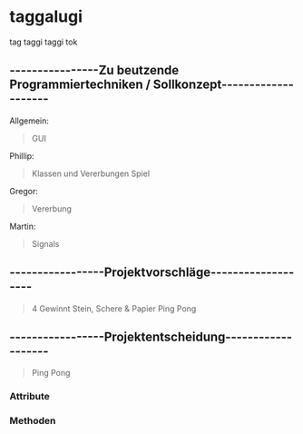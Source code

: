 # taggalugi
tag taggi taggi tok

## ----------------Zu beutzende Programmiertechniken / Sollkonzept--------------------

Allgemein:

> GUI

Phillip:

> Klassen und Vererbungen
> Spiel

Gregor:

> Vererbung

Martin:

> Signals

## -----------------Projektvorschläge-------------------

> 4 Gewinnt
> Stein, Schere & Papier
> Ping Pong

## -----------------Projektentscheidung-------------------

> Ping Pong

### Attribute

### Methoden
